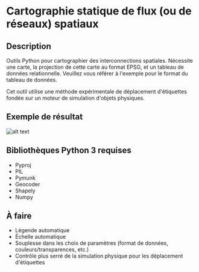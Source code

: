 # Cartographie statique de flux (ou de réseaux) spatiaux

## Description
Outils Python pour cartographier des interconnections spatiales. Nécessite une carte, la projection de cette carte au format EPSG, et un tableau de données relationnelle. Veuillez vous référer à l'exemple pour le format du tableau de données.

Cet outil utilise une méthode expérimentale de déplacement d'étiquettes fondée sur un moteur de simulation d'objets physiques.

## Exemple de résultat
![alt text](https://github.com/AtelierCartographique/Cartographie-Statique-Flux-Spatiaux/blob/master/result.png)

## Bibliothèques Python 3 requises
* Pyproj
* PIL
* Pymunk
* Geocoder
* Shapely
* Numpy

## À faire
* Légende automatique
* Échelle automatique
* Souplesse dans les choix de paramètres (format de données, couleurs/transparences, etc.)
* Contrôle plus serré de la simulation physique pour les déplacement d'étiquettes
